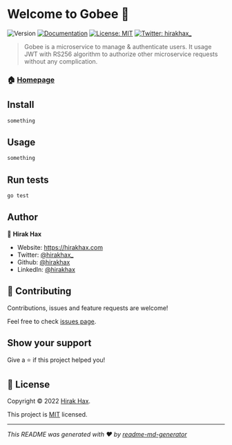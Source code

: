 # Welcome to Gobee 👋
![Version](https://img.shields.io/badge/version-0.1.0-blue.svg?cacheSeconds=2592000)
[![Documentation](https://img.shields.io/badge/documentation-yes-brightgreen.svg)](https://github.com/hirakhax/gobee)
[![License: MIT](https://img.shields.io/badge/License-MIT-yellow.svg)](https://github.com/hirakhax/gobee/blob/main/LICENSE)
[![Twitter: hirakhax\_](https://img.shields.io/twitter/follow/hirakhax\_.svg?style=social)](https://twitter.com/hirakhax\_)

> Gobee is a microservice to manage & authenticate users. It usage JWT with RS256 algorithm to authorize other microservice requests without any complication. 

### 🏠 [Homepage](https://github.com/hirakhax/gobee)

## Install

```sh
something 
```

## Usage

```sh
something
```

## Run tests

```sh
go test
```

## Author

👤 **Hirak Hax**

* Website: https://hirakhax.com
* Twitter: [@hirakhax\_](https://twitter.com/hirakhax\_)
* Github: [@hirakhax](https://github.com/hirakhax)
* LinkedIn: [@hirakhax](https://linkedin.com/in/hirakhax)

## 🤝 Contributing

Contributions, issues and feature requests are welcome!

Feel free to check [issues page](https://github.com/hirakhax/gobee/issues). 

## Show your support

Give a ⭐️ if this project helped you!


## 📝 License

Copyright © 2022 [Hirak Hax](https://github.com/hirakhax).

This project is [MIT](https://github.com/hirakhax/gobee/blob/main/LICENSE) licensed.

***
_This README was generated with ❤️ by [readme-md-generator](https://github.com/kefranabg/readme-md-generator)_